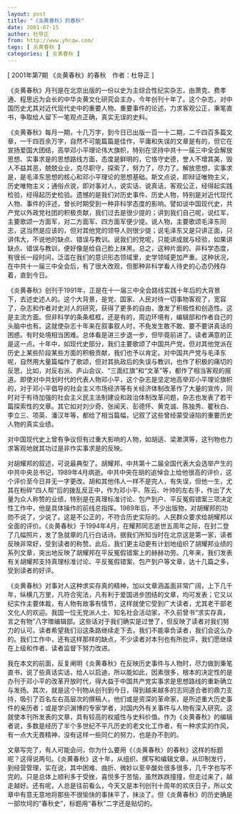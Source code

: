 ```yaml
---
layout: post
title: "《炎黄春秋》的春秋"
date: 2001-07-15
author: 杜导正
from: http://www.yhcqw.com/
tags: [ 炎黄春秋 ]
categories: [ 炎黄春秋 ]
---
```



[ 2001年第7期 《炎黄春秋》的春秋　作者：杜导正 ]


《炎黄春秋》月刊是在北京出版的一份以史为主综合性纪实杂志，由萧克、费孝通、程思远为会长的中华炎黄文化研究会主办，今年创刊十年了。这个杂志，对中国历史尤其对近代现代史中的重要人物、重要事件的论述，力求客观公正，秉笔直书，争取给人留下一笔观点正确，真实无误的史料。


《炎黄春秋》每月一期，十几万字，到今日已出版一百一十二期，二千四百多篇文章，一千四百余万字，自然不可能篇篇是佳作，平庸和失误的文章是有的，但它在宣扬爱国大团结，高举邓小平理论伟大旗帜，特别在坚持中共十一届三中全会解放思想、实事求是的思想路线方面，态度是鲜明的，它恪守史德，誉人不增其美，毁人不益其恶，兢兢业业，克尽职守，探索了，努力了，尽力了。解放思想，实事求是，是毛泽东思想的核心和邓小平理论的思想基础。斯文点说，即辩证唯物主义，历史唯物主义；通俗点说，即对事对人，说实话、说真话，客观公正，经得起实践检验，经得起历史检验。遗憾的是我们对历史事件、历史人物，特别是对近代现代人物、事件的评述，曾长时期受到一种非科学态度的影响。譬如谈中国现代史，共产党以外政党社团的积极贡献，我们过去是很少提的；讲到我们自己呢，说红军，主要歌颂一方面军，对二方面军、四方面军便少提。说人物，主要歌颂毛泽东同志，这当然是应该的，但对其他党的领导人则很少提；说毛泽东又是只讲正面，只讲伟大，不说他的缺点、错误与教训。说我们的党呢，只能讲成就与经验，如果讲缺点、错误与教训，便好像是给自己脸上抹黑。总之，这种片面的、非科学态度，有很长一段时间，泛滥在我们的意识形态领域里，史学领域更加严重。这种状况，在中共十一届三中全会后，有了很大改观，但那种非科学看人待史的心态仍残存着，直到今日。


《炎黄春秋》创刊于1991年，正是在十一届三中全会路线实践十年后的大背景下，去述史述人的。这个大背景，是党、国家、人民对待一切事物客观了，宽容了，杂志和作者对史对人的研究，获得了更多的自由，激发了积极性和创造性。这是主流方面。但非科学的条条框框，还是有的，周边环境有，编辑部和作者自己的头脑中也有。这就使杂志十年来在叙事叙人时，不免发生敢不敢、要不要讲真话的困惑。有时处境相当困难。总体看是进三步退一步，但毕竟前进了。读者满意的正是这一点。十年中，如现代史部分，我们主要歌颂了中国共产党，但对其他党派在历史上某些阶段某些方面的积极贡献，我们也予以肯定。对中国共产党与毛泽东呢，自然用大量篇幅作了歌颂，但对其执政后的失误与教训，也作了积极的痛切的反思，比如，对反右派、庐山会议、“三面红旗”和“文革”等，都作了相当客观的报道。即使对中共划时代的代表人物邓小平，这个杂志是坚定地高举邓小平理论旗帜的，对于邓小平倡导的社会主义市场经济等有关经济体制改革作了大量的宣传，同时对于有待加强的社会主义民主法制建设和政治体制改革问题，杂志也发表了若干篇探索性的文章。其它如对刘少奇、张闻天、彭德怀、黄克诚、陈独秀、瞿秋白、李立三、项英、潘汉年等，都给了相当篇幅，记叙了这些曾经蒙受诬陷的重要历史人物的真实业绩。

对中国现代史上曾有争议但有过重大影响的人物，如胡适、梁漱溟等，这刊物也力求客观地就其功过是非作实事求是的反映。


对胡耀邦的叙述，可说最典型了。胡耀邦，中共第十二届全国代表大会选举产生的中共中央总书记，1989年4月病逝。中共中央在胡的追悼会上给他很高的评价，这个评价至今日并无一字更改。胡和其他伟人一样不是完人，有失误，但他一生，尤其在粉碎“四人帮”后的拨乱反正中，作为邓小平、陈云、叶帅的左右手，作出了大量为众人称赞的业绩，特别是在真理标准讨论、包产到户、平反冤假错案三项决定性工作中，他是具体操作的前线总指挥。1989年后，不少出版物，对胡耀邦的功勋不说了，少说了。这是不公正的，不符合历史实际的。人民群众要求给胡耀邦以全面的评价。《炎黄春秋》于1994年4月，在耀邦同志逝世五周年之际，在封二登了几幅照片，发了急就章的几行白话诗。据我们所知当时在北京这是第一家，读者反映非常好，受到读者的称赞。此后，我们更主动更有计划地组织了胡耀邦业绩的系列文章，突出地反映了胡耀邦在平反冤假错案上的赫赫功劳。几年来，我们发表有关胡耀邦支持真理标准讨论、平反冤假错案、包产到户等文章，达十几篇之多，受到读者的好评。


《炎黄春秋》对事对人这种求实存真的精神，加以文章涵盖面非常广阔，上下几千年，纵横几万里，凡符合宪法，凡有利于爱国进步团结的文章，均可发表；它又以纪实作主要体裁，有人物有故事有情节，这样就使它受到广大读者，尤其老干部老文化人的欢迎。我国一位无党派人士、知名社会活动家，不久前曾书“求实存真，言之有物”八字赠编辑部。这些话对于我们确实是过誉了，但反映了读者对我们努力的认可。读者希望我们沿这条路继续走下去，我们不能辜负读者，我们会这么办的。我们工作中，还有这样那样的缺点，不少读者对本刊也有所批评，我们愿继续在上级和作者、读者监督下努力改进。


我在本文的前面，反复阐明《炎黄春秋》在反映历史事件与人物时，尽力做到秉笔直书，说了些真话实话，给人以启迪，所以能如此，因素很多，根本的决定性的是办刊于邓小平的改革开放时代，得大益于中国共产党实事求是思想路线的重新确立与发扬。其次，就是这个刊物从创刊到今日，得到越来越多的志同道合者的鼎力支持，吸引了百名左右高层次的撰稿人，他们或是资深的革命家，是所述重大历史事件的亲历者；或是学识渊博的专家学者，对国内外有关事件与人物有深入研究。这就使本刊所发表的文章，具有较高的权威性与史料价值。作为《炎黄春秋》的编辑者说，多数是经历了半个多世纪不平凡历史的老文化工作者，有一种求实的作风，有一点大无畏精神，没有这样一些同仁的努力，也是办不到的。


文章写完了，有人可能会问，你为什么要用《〈炎黄春秋〉的春秋》这样的标题呢？这得说两句。《炎黄春秋》这十年，从组织、撰写和编辑文章，从印制发行，到经营管理，实在说，其中困难、曲折、微妙以至辛酸处很多很多，几千字也写不完的。只是总体上顺利多于受挫，喜悦多于苦恼，虽然跌跌撞撞，但走过来了，越走越好。还有呢，人总是往前看么，今天又是本刊创刊十周年的欢庆日子，所以文章中有意无意地将那些不很愉快的事抹平了，抹淡了。但《炎黄春秋》的历史确是一部坎坷的“春秋史”，标题用“春秋”二字还是贴切的。


